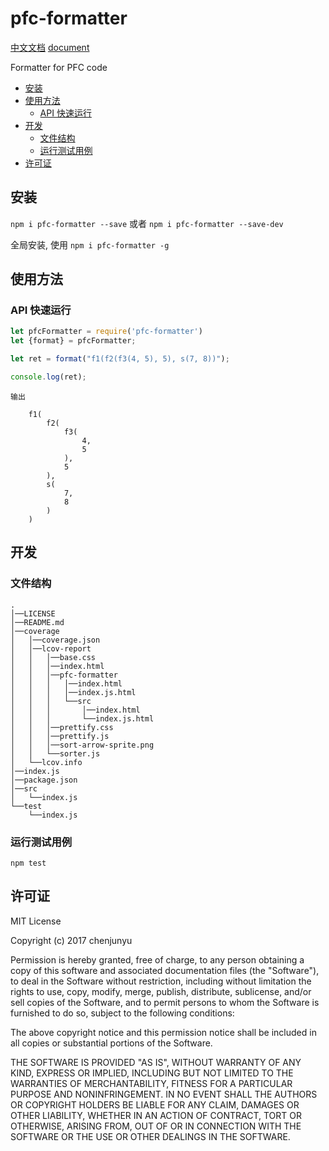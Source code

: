 # pfc-formatter

[中文文档](./README_zh.md)   [document](./README.md)

Formatter for PFC code
- [安装](#%E5%AE%89%E8%A3%85)
- [使用方法](#%E4%BD%BF%E7%94%A8%E6%96%B9%E6%B3%95)
  * [API 快速运行](#api-%E5%BF%AB%E9%80%9F%E8%BF%90%E8%A1%8C)
- [开发](#%E5%BC%80%E5%8F%91)
  * [文件结构](#%E6%96%87%E4%BB%B6%E7%BB%93%E6%9E%84)
  * [运行测试用例](#%E8%BF%90%E8%A1%8C%E6%B5%8B%E8%AF%95%E7%94%A8%E4%BE%8B)
- [许可证](#%E8%AE%B8%E5%8F%AF%E8%AF%81)

## 安装

`npm i pfc-formatter --save` 或者 `npm i pfc-formatter --save-dev`

全局安装, 使用 `npm i pfc-formatter -g`



## 使用方法








### API 快速运行



```js
let pfcFormatter = require('pfc-formatter')
let {format} = pfcFormatter;

let ret = format("f1(f2(f3(4, 5), 5), s(7, 8))");

console.log(ret);
```

```
输出

    f1(
        f2(
            f3(
                4,
                5
            ),
            5
        ),
        s(
            7,
            8
        )
    )

```


## 开发

### 文件结构

```
.    
│──LICENSE    
│──README.md    
│──coverage    
│   │──coverage.json    
│   │──lcov-report    
│   │   │──base.css    
│   │   │──index.html    
│   │   │──pfc-formatter    
│   │   │   │──index.html    
│   │   │   │──index.js.html    
│   │   │   └──src    
│   │   │       │──index.html    
│   │   │       └──index.js.html    
│   │   │──prettify.css    
│   │   │──prettify.js    
│   │   │──sort-arrow-sprite.png    
│   │   └──sorter.js    
│   └──lcov.info    
│──index.js    
│──package.json    
│──src    
│   └──index.js    
└──test    
    └──index.js     
```


### 运行测试用例

`npm test`

## 许可证

MIT License

Copyright (c) 2017 chenjunyu

Permission is hereby granted, free of charge, to any person obtaining a copy
of this software and associated documentation files (the "Software"), to deal
in the Software without restriction, including without limitation the rights
to use, copy, modify, merge, publish, distribute, sublicense, and/or sell
copies of the Software, and to permit persons to whom the Software is
furnished to do so, subject to the following conditions:

The above copyright notice and this permission notice shall be included in all
copies or substantial portions of the Software.

THE SOFTWARE IS PROVIDED "AS IS", WITHOUT WARRANTY OF ANY KIND, EXPRESS OR
IMPLIED, INCLUDING BUT NOT LIMITED TO THE WARRANTIES OF MERCHANTABILITY,
FITNESS FOR A PARTICULAR PURPOSE AND NONINFRINGEMENT. IN NO EVENT SHALL THE
AUTHORS OR COPYRIGHT HOLDERS BE LIABLE FOR ANY CLAIM, DAMAGES OR OTHER
LIABILITY, WHETHER IN AN ACTION OF CONTRACT, TORT OR OTHERWISE, ARISING FROM,
OUT OF OR IN CONNECTION WITH THE SOFTWARE OR THE USE OR OTHER DEALINGS IN THE
SOFTWARE.
